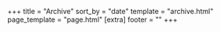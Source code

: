 +++
title = "Archive"
sort_by = "date"
template = "archive.html"
page_template = "page.html"
[extra]
footer = ""
+++
